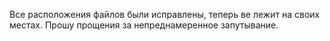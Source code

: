 Все расположения файлов были исправлены, теперь ве лежит на своих местах. Прошу прощения за непреднамеренное запутывание.
